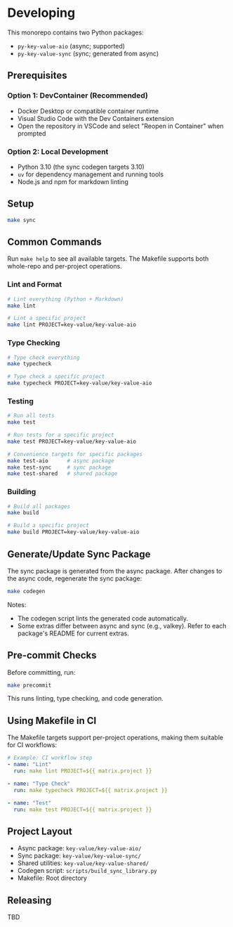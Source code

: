 # Developing

This monorepo contains two Python packages:

- `py-key-value-aio` (async; supported)
- `py-key-value-sync` (sync; generated from async)

## Prerequisites

### Option 1: DevContainer (Recommended)

- Docker Desktop or compatible container runtime
- Visual Studio Code with the Dev Containers extension
- Open the repository in VSCode and select "Reopen in Container" when prompted

### Option 2: Local Development

- Python 3.10 (the sync codegen targets 3.10)
- `uv` for dependency management and running tools
- Node.js and npm for markdown linting

## Setup

```bash
make sync
```

## Common Commands

Run `make help` to see all available targets. The Makefile supports both
whole-repo and per-project operations.

### Lint and Format

```bash
# Lint everything (Python + Markdown)
make lint

# Lint a specific project
make lint PROJECT=key-value/key-value-aio
```

### Type Checking

```bash
# Type check everything
make typecheck

# Type check a specific project
make typecheck PROJECT=key-value/key-value-aio
```

### Testing

```bash
# Run all tests
make test

# Run tests for a specific project
make test PROJECT=key-value/key-value-aio

# Convenience targets for specific packages
make test-aio      # async package
make test-sync     # sync package
make test-shared   # shared package
```

### Building

```bash
# Build all packages
make build

# Build a specific project
make build PROJECT=key-value/key-value-aio
```

## Generate/Update Sync Package

The sync package is generated from the async package. After changes to the
async code, regenerate the sync package:

```bash
make codegen
```

Notes:

- The codegen script lints the generated code automatically.
- Some extras differ between async and sync (e.g., valkey). Refer to each
  package's README for current extras.

## Pre-commit Checks

Before committing, run:

```bash
make precommit
```

This runs linting, type checking, and code generation.

## Using Makefile in CI

The Makefile targets support per-project operations, making them
suitable for CI workflows:

```yaml
# Example: CI workflow step
- name: "Lint"
  run: make lint PROJECT=${{ matrix.project }}

- name: "Type Check"
  run: make typecheck PROJECT=${{ matrix.project }}

- name: "Test"
  run: make test PROJECT=${{ matrix.project }}
```

## Project Layout

- Async package: `key-value/key-value-aio/`
- Sync package: `key-value/key-value-sync/`
- Shared utilities: `key-value/key-value-shared/`
- Codegen script: `scripts/build_sync_library.py`
- Makefile: Root directory

## Releasing

TBD
